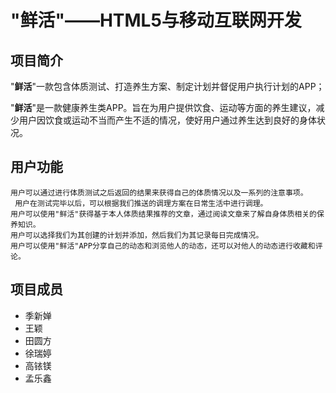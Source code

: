 # "鲜活"——HTML5与移动互联网开发
## 项目简介
   "**鲜活**"一款包含体质测试、打造养生方案、制定计划并督促用户执行计划的APP；

   "**鲜活**"是一款健康养生类APP。旨在为用户提供饮食、运动等方面的养生建议，减少用户因饮食或运动不当而产生不适的情况，使好用户通过养生达到良好的身体状况。

## 用户功能
   	用户可以通过进行体质测试之后返回的结果来获得自己的体质情况以及一系列的注意事项。
     用户在测试完毕以后，可以根据我们推送的调理方案在日常生活中进行调理。
   	用户可以使用"鲜活"获得基于本人体质结果推荐的文章，通过阅读文章来了解自身体质相关的保养知识。
   	用户可以选择我们为其创建的计划并添加，然后我们为其记录每日完成情况。
   	用户可以使用"鲜活"APP分享自己的动态和浏览他人的动态，还可以对他人的动态进行收藏和评论。
      
## 项目成员
* 季新婵
* 王颖
* 田圆方
* 徐瑞婷
* 高铱镁
* 孟乐鑫
   	
